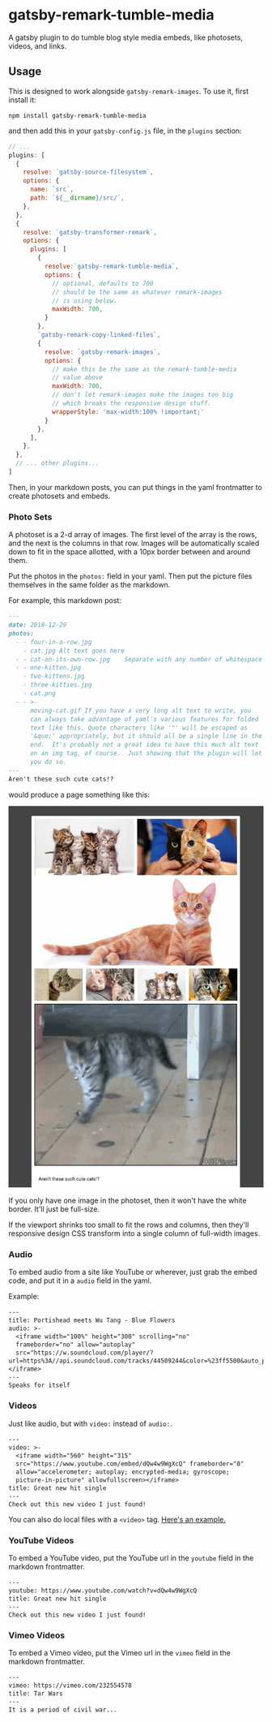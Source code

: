 # gatsby-remark-tumble-media

A gatsby plugin to do tumble blog style media embeds, like photosets,
videos, and links.

## Usage

This is designed to work alongside `gatsby-remark-images`.  To use it,
first install it:

```
npm install gatsby-remark-tumble-media
```

and then add this in your `gatsby-config.js` file, in the `plugins`
section:

```js
// ...
plugins: [
  {
    resolve: `gatsby-source-filesystem`,
    options: {
      name: `src`,
      path: `${__dirname}/src/`,
    },
  },
  {
    resolve: `gatsby-transformer-remark`,
    options: {
      plugins: [
        {
          resolve:`gatsby-remark-tumble-media`,
          options: {
            // optional, defaults to 700
            // should be the same as whatever remark-images
            // is using below.
            maxWidth: 700,
          }
        },
        `gatsby-remark-copy-linked-files`,
        {
          resolve: `gatsby-remark-images`,
          options: {
            // make this be the same as the remark-tumble-media
            // value above
            maxWidth: 700,
            // don't let remark-images make the images too big
            // which breaks the responsive design stuff.
            wrapperStyle: 'max-width:100% !important;'
          }
        },
      ],
    },
  },
  // ... other plugins...
]
```

Then, in your markdown posts, you can put things in the yaml
frontmatter to create photosets and embeds.

### Photo Sets

A photoset is a 2-d array of images.  The first level of the array is
the rows, and the next is the columns in that row.  Images will be
automatically scaled down to fit in the space allotted, with a 10px
border between and around them.

Put the photos in the `photos:` field in your yaml.  Then put the
picture files themselves in the same folder as the markdown.

For example, this markdown post:

```markdown
---
date: 2018-12-29
photos:
  - - four-in-a-row.jpg
    - cat.jpg Alt text goes here
  - - cat-on-its-own-row.jpg    Separate with any number of whitespace
  - - one-kitten.jpg
    - two-kittens.jpg
    - three-kitties.jpg
    - cat.png
  - - >-
      moving-cat.gif If you have a very long alt text to write, you
      can always take advantage of yaml's various features for folded
      text like this. Quote characters like '"' will be escaped as
      '&quo;' appropriately, but it should all be a single line in the
      end.  It's probably not a great idea to have this much alt text
      on an img tag, of course.  Just showing that the plugin will let
      you do so.
---
Aren't these such cute cats!?
```

would produce a page something like this:

![picture of photoset result](cat-photoset.png)

If you only have one image in the photoset, then it won't have the
white border.  It'll just be full-size.

If the viewport shrinks too small to fit the rows and columns, then
they'll responsive design CSS transform into a single column of
full-width images.

### Audio

To embed audio from a site like YouTube or wherever, just grab the
embed code, and put it in a `audio` field in the yaml.

Example:

```
---
title: Portishead meets Wu Tang - Blue Flowers
audio: >-
  <iframe width="100%" height="300" scrolling="no"
  frameborder="no" allow="autoplay"
  src="https://w.soundcloud.com/player/?url=https%3A//api.soundcloud.com/tracks/44509244&color=%23ff5500&auto_play=false&hide_related=false&show_comments=true&show_user=true&show_reposts=false&show_teaser=true&visual=true"></iframe>
---
Speaks for itself
```

### Videos

Just like audio, but with `video:` instead of `audio:`.

```
---
video: >-
  <iframe width="560" height="315"
  src="https://www.youtube.com/embed/dQw4w9WgXcQ" frameborder="0"
  allow="accelerometer; autoplay; encrypted-media; gyroscope;
  picture-in-picture" allowfullscreen></iframe>
title: Great new hit single
---
Check out this new video I just found!
```

You can also do local files with a `<video>` tag.  [Here's an
example.](https://github.com/isaacs/blog.izs.me/tree/master/src/pages/2014/04/adaytoromana-this-kinda-makes-me-uncomfortable)

### YouTube Videos

To embed a YouTube video, put the YouTube url in the `youtube`
field in the markdown frontmatter.

```
---
youtube: https://www.youtube.com/watch?v=dQw4w9WgXcQ
title: Great new hit single
---
Check out this new video I just found!
```

### Vimeo Videos

To embed a Vimeo video, put the Vimeo url in the `vimeo` field in the
markdown frontmatter.

```
---
vimeo: https://vimeo.com/232554578
title: Tar Wars
---
It is a period of civil war...
```
